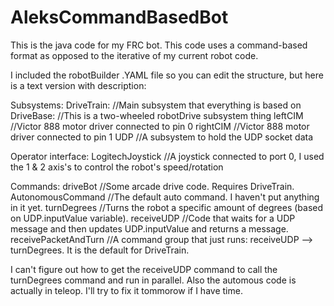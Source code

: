 # AleksCommandBasedBot

This is the java code for my FRC bot. This code uses a command-based format as opposed to the iterative of my current robot code.

I included the robotBuilder .YAML file so you can edit the structure, but here is a text version with description:

Subsystems:
  DriveTrain:             //Main subsystem that everything is based on
    DriveBase:            //This is a two-wheeled robotDrive subsystem thing
      leftCIM             //Victor 888 motor driver connected to pin 0
      rightCIM            //Victor 888 motor driver connected to pin 1
  UDP                     //A subsystem to hold the UDP socket data
  
Operator interface:
  LogitechJoystick        //A joystick connected to port 0, I used the 1 & 2 axis's to control the robot's speed/rotation
  
Commands:
  driveBot                //Some arcade drive code. Requires DriveTrain.
  AutonomousCommand       //The default auto command. I haven't put anything in it yet.
  turnDegrees             //Turns the robot a specific amount of degrees (based on UDP.inputValue variable).
  receiveUDP              //Code that waits for a UDP message and then updates UDP.inputValue and returns a message.
  receivePacketAndTurn    //A command group that just runs: receiveUDP --> turnDegrees. It is the default for DriveTrain.
  
I can't figure out how to get the receiveUDP command to call the turnDegrees command and run in parallel. Also the automous code is actually in teleop. I'll try to fix it tommorow if I have time. 
